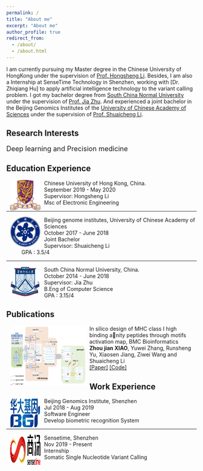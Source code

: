 ```yaml
---
permalink: /
title: "About me"
excerpt: "About me"
author_profile: true
redirect_from:
  - /about/
  - /about.html
---
```

I am currently pursuing my Master degree in the Chinese University of HongKong under the supervision of [Prof. Hongsheng Li](https://www.ee.cuhk.edu.hk/~hsli/). Besides, I am also a Internship at SenseTime Technology in Shenzhen, working with [Dr. Zhiqiang Hu] to apply artificial intelligence technology to the variant calling problem.
I got my bachelor degree from [South China Normal University](http://english.scnu.edu.cn/) under the supervision of [Prof. Jia Zhu](https://scholar.google.com/citations?user=KO3MIkQAAAAJ&hl=en). And experienced a joint bachelor in the Beijing Genomics Institutes of the [University of Chinese Academy of Sciences](http://english.cas.cn/) under the supervision of [Prof. Shuaicheng Li](https://www.cityu.edu.hk/stfprofile/shuaicli.htm).

<h2 id="Research-Interests">Research Interests</h2>
<p><font size="4">Deep learning and Precision medicine </font></p>

<h2 id="Education-Experience">Education Experience</h2>

<dt><img align="left" width="80" height="80" hspace="10" src="../images/cuhk.png"><dt>
<dt> Chinese University of Hong Kong, China.</dt>
<dd>September 2019 - May 2020</dd>
<dd>Supervisor: Hongsheng Li</dd>
<dd>Msc of Electronic Engineering</dd>
<hr>
<dt><img align="left" width="80" height="80" hspace="10" src="../images/cas.jpeg"><dt>
<dt> Beijing genome institutes, University of Chinese Academy of Sciences</dt>
<dd>October 2017 - June 2018</dd>
<dd>Joint Bachelor</dd>
<dd>Supervisor: Shuaicheng Li</dd>
<dd>GPA : 3.5/4</dd>
<hr>
<dt><img align="left" width="80" height="80" hspace="10" src="../images/scnu.jpeg"><dt>
<dt> South China Normal University, China.</dt>
<dd>October 2014 - June 2018</dd>
<dd>Supervisor: Jia Zhu</dd>
<dd>B.Eng of Computer Science</dd>
<dd>GPA : 3.15/4</dd>


<h2 id="publications">Publications</h2>
<dl><dt><img align="left" width="200" height="160" hspace="10" src="/images/mam.jpg"></dt>
    <dt>In silico design of MHC class I high binding anity peptides through motifs activation map, BMC Bioinformatics</dt>
    <dd><strong>Zhou jian XIAO</strong>, Yuwei Zhang, Runsheng Yu, Xiaosen Jiang, Ziwei Wang and Shuaicheng Li</dd>
    <dd><a href="http://openaccess.thecvf.com/content_CVPR_2019/papers/Lin_ZigZagNet_Fusing_Top-Down_and_Bottom-Up_Context_for_Object_Segmentation_CVPR_2019_paper.pdf">[Paper]</a>
    <a href="https://github.com/yurunsheng1/MAM_network">[Code]</a></dd></dl>


<h2 id="Work-Experience">Work Experience</h2>
<dt><img align="left" width="80" height="80" hspace="10" src="../images/bgi.jpeg"><dt>
<dt> Beijing Genomics Institute, Shenzhen</dt>
<dd>Jul 2018 - Aug 2019</dd>
<dd>Software Engineer</dd>
<dd>Develop biometric recognition System</dd>
<hr>
<dt><img align="left" width="80" height="80" hspace="10" src="../images/sensetime.jpeg"><dt>
<dt> Sensetime, Shenzhen</dt>
<dd>Nov 2019 - Present</dd>
<dd>Internship</dd>
<dd>Somatic Single Nucleotide Variant Calling</dd>

